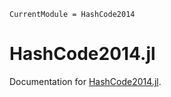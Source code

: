 ```@meta
CurrentModule = HashCode2014
```

# HashCode2014.jl

Documentation for [HashCode2014.jl](https://github.com/gdalle/HashCode2014.jl).

```@index
```
